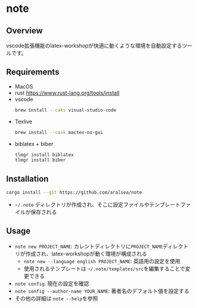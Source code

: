 # note
## Overview
vscode拡張機能のlatex-workshopが快適に動くような環境を自動設定するツールです。

## Requirements
- MacOS
- rust
  https://www.rust-lang.org/tools/install
- vscode
  ``` bash
  brew install --caks visual-studio-code
  ```
- Texlive
  ``` bash
  brew install --cask mactex-no-gui
  ```
- biblatex + biber
  ``` bash
  tlmgr install biblatex
  tlmgr install biber
  ```

## Installation
``` bash
cargo install --git https://github.com/aralsea/note
```
- `~/.note` ディレクトリが作成され、そこに設定ファイルやテンプレートファイルが保存される

## Usage
- `note new PROJECT_NAME`: カレントディレクトリに`PROJECT_NAME`ディレクトリが作成され、latex-workshopが動く環境が構成される
  - `note new --language english PROJECT_NAME`: 英語用の設定を使用
  - 使用されるテンプレートは `~/.note/templates/src`を編集することで変更できる 
- `note config`: 現在の設定を確認
- `note config --author-name YOUR_NAME`: 著者名のデフォルト値を設定する
- その他の詳細は `note --help`を参照
  
